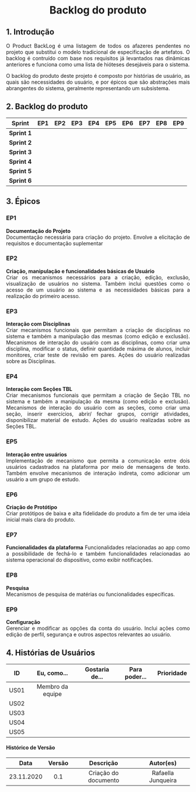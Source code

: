 # <center>Backlog do produto

<div align="justify">

## 1. Introdução
O Product BackLog é uma listagem de todos os afazeres pendentes no projeto que substitui o modelo tradicional de especificação de artefatos. O backlog é contruído com base nos requisitos já levantados nas dinâmicas anteriores e funciona como uma lista de hióteses desejáveis para o sistema.  

O backlog do produto deste projeto é composto por histórias de usuário, as quais são necessidades do usuário, e por épicos que são abstrações mais abrangentes do sistema, geralmente representando um subsistema.

## 2. Backlog do produto

| Sprint | EP1 | EP2 | EP3 |EP4 |EP5 |EP6 |EP7 |EP8 |EP9 |  
|:--:|:--:|:--:|:--:|:--:|:--:|:--:|:--:|:--:|:--:|
| **Sprint 1** |
| **Sprint 2** |
| **Sprint 3** |
| **Sprint 4** |
| **Sprint 5** |
| **Sprint 6** |

## 3. Épicos
### EP1
**Documentação do Projeto**<br>
Documentação necessária para criação do projeto. Envolve a elicitação de requisitos e documentação suplementar

### EP2
**Criação, manipulação e funcionalidades básicas de Usuário**<br>
Criar os mecanismos necessários para a criação, edição, exclusão, visualização de usuários no sistema. Também inclui questões como o acesso de um usuário ao sistema e as necessidades básicas para a realização do primeiro acesso.

### EP3
**Interação com Disciplinas**<br>
Criar mecanismos funcionais que permitam a criação de disciplinas no sistema e também a manipulação das mesmas (como edição e exclusão). Mecanismos de interação do usuário com as disciplinas, como criar uma disciplina, modificar o status, definir quantidade máxima de alunos, incluir monitores, criar teste de revisão em pares. Ações do usuário realizadas sobre as Disciplinas. 

### EP4
**Interação com Seções TBL**<br>
Criar mecanismos funcionais que permitam a criação de Seção TBL no sistema e também a manipulação da mesma (como edição e exclusão). Mecanismos de interação do usuário com as seções, como criar uma seção, inserir exercícios, abrir/ fechar grupos, corrigir atividades, disponibilizar material de estudo. Ações do usuário realizadas sobre as Seções TBL.

### EP5
**Interação entre usuários**<br>
Implementação de mecanismo que permita a comunicação entre dois usuários cadastrados na plataforma por meio de mensagens de texto. Também envolve mecanismos de interação indireta, como adicionar um usuário a um grupo de estudo.

### EP6
**Criação de Protótipo**<br>
Criar protótipos de baixa e alta fidelidade do produto a fim de ter uma ideia inicial mais clara do produto.

### EP7
**Funcionalidades da plataforma**
Funcionalidades relacionadas ao app como a possibilidade de fechá-lo e também funcionalidades relacionadas ao sistema operacional do dispositivo, como exibir notificações.

### EP8
**Pesquisa**<br>
Mecanismos de pesquisa de matérias ou funcionalidades específicas.

### EP9
**Configuração**<br>
Gerenciar e modificar as opções da conta do usuário. Inclui ações como edição de perfil, segurança e outros aspectos relevantes ao usuário.

## 4. Histórias de Usuários
|ID | Eu, como... | Gostaria de...| Para poder...| Prioridade |
|:--:|:--:|:--:|:--:|:--:|
| US01 | Membro da equipe | 
| US02 |
| US03 |
| US04 |
| US05 |





</div>

#### Histórico de Versão
| Data       | Versão | Descrição                  | Autor(es)          |
|:----------:|:------:|:--------------------------:|:------------------:|
| 23.11.2020 | 0.1    | Criação do documento       | Rafaella Junqueira |